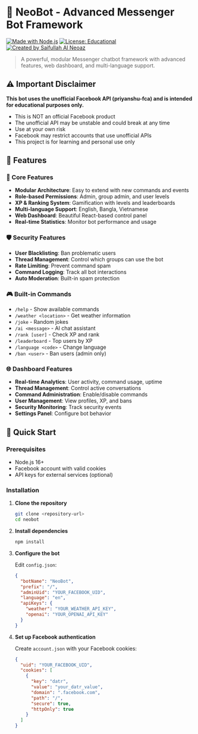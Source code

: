 # 🤖 NeoBot - Advanced Messenger Bot Framework

[![Made with Node.js](https://img.shields.io/badge/Made%20with-Node.js-green.svg)](https://nodejs.org/)
[![License: Educational](https://img.shields.io/badge/License-Educational-blue.svg)](#license)
[![Created by Saifullah Al Neoaz](https://img.shields.io/badge/Created%20by-Saifullah%20Al%20Neoaz-purple.svg)](#author)

> A powerful, modular Messenger chatbot framework with advanced features, web dashboard, and multi-language support.

## ⚠️ Important Disclaimer

**This bot uses the unofficial Facebook API (priyanshu-fca) and is intended for educational purposes only.**

- This is NOT an official Facebook product
- The unofficial API may be unstable and could break at any time
- Use at your own risk
- Facebook may restrict accounts that use unofficial APIs
- This project is for learning and personal use only

## 🌟 Features

### 🎯 Core Features
- **Modular Architecture**: Easy to extend with new commands and events
- **Role-based Permissions**: Admin, group admin, and user levels
- **XP & Ranking System**: Gamification with levels and leaderboards
- **Multi-language Support**: English, Bangla, Vietnamese
- **Web Dashboard**: Beautiful React-based control panel
- **Real-time Statistics**: Monitor bot performance and usage

### 🛡️ Security Features
- **User Blacklisting**: Ban problematic users
- **Thread Management**: Control which groups can use the bot
- **Rate Limiting**: Prevent command spam
- **Command Logging**: Track all bot interactions
- **Auto Moderation**: Built-in spam protection

### 🎮 Built-in Commands
- `/help` - Show available commands
- `/weather <location>` - Get weather information
- `/joke` - Random jokes
- `/ai <message>` - AI chat assistant
- `/rank [user]` - Check XP and rank
- `/leaderboard` - Top users by XP
- `/language <code>` - Change language
- `/ban <user>` - Ban users (admin only)

### 🌐 Dashboard Features
- **Real-time Analytics**: User activity, command usage, uptime
- **Thread Management**: Control active conversations
- **Command Administration**: Enable/disable commands
- **User Management**: View profiles, XP, and bans
- **Security Monitoring**: Track security events
- **Settings Panel**: Configure bot behavior

## 🚀 Quick Start

### Prerequisites
- Node.js 16+ 
- Facebook account with valid cookies
- API keys for external services (optional)

### Installation

1. **Clone the repository**
   ```bash
   git clone <repository-url>
   cd neobot
   ```

2. **Install dependencies**
   ```bash
   npm install
   ```

3. **Configure the bot**
   
   Edit `config.json`:
   ```json
   {
     "botName": "NeoBot",
     "prefix": "/",
     "adminUid": "YOUR_FACEBOOK_UID",
     "language": "en",
     "apiKeys": {
       "weather": "YOUR_WEATHER_API_KEY",
       "openai": "YOUR_OPENAI_API_KEY"
     }
   }
   ```

4. **Set up Facebook authentication**
   
   Create `account.json` with your Facebook cookies:
   ```json
   {
     "uid": "YOUR_FACEBOOK_UID",
     "cookies": [
       {
         "key": "datr",
         "value": "your_datr_value",
         "domain": ".facebook.com",
         "path": "/",
         "secure": true,
         "httpOnly": true
       }
     ]
   }
   